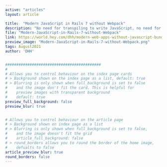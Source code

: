 ```yaml
---
active: "articles"
layout: article

title:  "Modern JavaScript in Rails 7 without Webpack"
description: "No need for transpiling to write JavaScript, no need for bundling to package all your modules. No need for any JavaScript toolchain to turn your source code into anything else. An entire class of complexity stands at the precipice."
file: "Modern-JavaScript-in-Rails-7-without-Webpack"
link: https://world.hey.com/dhh/modern-web-apps-without-javascript-bundling-or-transpiling-a20f2755
preview_image: "Modern-JavaScript-in-Rails-7-without-Webpack.png"
tags: August2021
author: 'DHH'


###########################################
#
# Allows you to control behaviour on the index page cards
# > Background shown on the index page as a list, default: true
# > Blurring is only shown when full_background is set to false
#    and the image don't fit the card. This is helpful for
#    preview images with transparent background
#    default: true
preview_full_background: false
preview_blur: true


# Allows you to control behaviour on the article page
# > Background shown on index page as a list
# > Blurring is only shown when full_background is set to false,
#    and the image doesn't fit the grid
#    article_full_background: false
# > round_borders allows you to round the border of the home image,
#    defualts to false
article_preview_blur: true
round_borders: false
---
```

